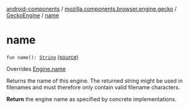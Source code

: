 [android-components](../../index.md) / [mozilla.components.browser.engine.gecko](../index.md) / [GeckoEngine](index.md) / [name](./name.md)

# name

`fun name(): `[`String`](https://kotlinlang.org/api/latest/jvm/stdlib/kotlin/-string/index.html) [(source)](https://github.com/mozilla-mobile/android-components/blob/master/components/browser/engine-gecko-beta/src/main/java/mozilla/components/browser/engine/gecko/GeckoEngine.kt#L446)

Overrides [Engine.name](../../mozilla.components.concept.engine/-engine/name.md)

Returns the name of this engine. The returned string might be used
in filenames and must therefore only contain valid filename
characters.

**Return**
the engine name as specified by concrete implementations.

